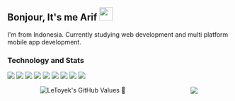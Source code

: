 ## Bonjour, It's me Arif <img src="https://raw.githubusercontent.com/MartinHeinz/MartinHeinz/master/wave.gif" width="30px">
I'm from Indonesia. Currently studying web development and multi platform mobile app development.

### Technology and Stats
![](https://img.shields.io/badge/Code-JavaScript-informational?style=flat&logo=javascript&logoColor=white&color=F7DF1E)
![](https://img.shields.io/badge/Code-Java-informational?style=flat&logo=java&logoColor=white&color=FFAB4C)
![](https://img.shields.io/badge/Code-Kotlin-informational?style=flat&logo=kotlin&logoColor=white&color=AE4CCF)
![](https://img.shields.io/badge/Code-Dart-informational?style=flat&logo=dart&logoColor=white&color=0095D5)
![](https://img.shields.io/badge/Code-Go-informational?style=flat&logo=Go&logoColor=white&color=0095D5)
![](https://img.shields.io/badge/Code-PHP-informational?style=flat&logo=php&logoColor=white&color=7866ff)
![](https://img.shields.io/badge/Framework-Laravel-informational?style=flat&logo=laravel&logoColor=white&color=eb4634)
![](https://img.shields.io/badge/Framework-Flutter-informational?style=flat&logo=flutter&logoColor=white&color=177cff)
![](https://img.shields.io/badge/Library-React-informational?style=flat&logo=react&logoColor=white&color=177cff)



<div style="display: flex; justify-content: space-around; align-items: center;">
  <img align="center" src="https://github-readme-stats.vercel.app/api?username=LeToyek&show_icons=true&theme=radical" alt="LeToyek's GitHub Values 🚀" />

  <img align="center" src="https://github-readme-stats.vercel.app/api/top-langs/?username=LeToyek&theme=radical"/>
</div>
